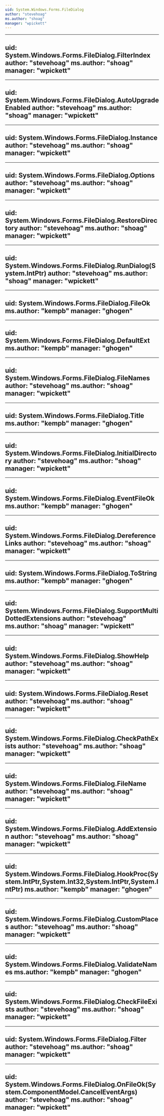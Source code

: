 ```yaml
---
uid: System.Windows.Forms.FileDialog
author: "stevehoag"
ms.author: "shoag"
manager: "wpickett"
---
```


---
uid: System.Windows.Forms.FileDialog.FilterIndex
author: "stevehoag"
ms.author: "shoag"
manager: "wpickett"
---

---
uid: System.Windows.Forms.FileDialog.AutoUpgradeEnabled
author: "stevehoag"
ms.author: "shoag"
manager: "wpickett"
---

---
uid: System.Windows.Forms.FileDialog.Instance
author: "stevehoag"
ms.author: "shoag"
manager: "wpickett"
---

---
uid: System.Windows.Forms.FileDialog.Options
author: "stevehoag"
ms.author: "shoag"
manager: "wpickett"
---

---
uid: System.Windows.Forms.FileDialog.RestoreDirectory
author: "stevehoag"
ms.author: "shoag"
manager: "wpickett"
---

---
uid: System.Windows.Forms.FileDialog.RunDialog(System.IntPtr)
author: "stevehoag"
ms.author: "shoag"
manager: "wpickett"
---

---
uid: System.Windows.Forms.FileDialog.FileOk
ms.author: "kempb"
manager: "ghogen"
---

---
uid: System.Windows.Forms.FileDialog.DefaultExt
ms.author: "kempb"
manager: "ghogen"
---

---
uid: System.Windows.Forms.FileDialog.FileNames
author: "stevehoag"
ms.author: "shoag"
manager: "wpickett"
---

---
uid: System.Windows.Forms.FileDialog.Title
ms.author: "kempb"
manager: "ghogen"
---

---
uid: System.Windows.Forms.FileDialog.InitialDirectory
author: "stevehoag"
ms.author: "shoag"
manager: "wpickett"
---

---
uid: System.Windows.Forms.FileDialog.EventFileOk
ms.author: "kempb"
manager: "ghogen"
---

---
uid: System.Windows.Forms.FileDialog.DereferenceLinks
author: "stevehoag"
ms.author: "shoag"
manager: "wpickett"
---

---
uid: System.Windows.Forms.FileDialog.ToString
ms.author: "kempb"
manager: "ghogen"
---

---
uid: System.Windows.Forms.FileDialog.SupportMultiDottedExtensions
author: "stevehoag"
ms.author: "shoag"
manager: "wpickett"
---

---
uid: System.Windows.Forms.FileDialog.ShowHelp
author: "stevehoag"
ms.author: "shoag"
manager: "wpickett"
---

---
uid: System.Windows.Forms.FileDialog.Reset
author: "stevehoag"
ms.author: "shoag"
manager: "wpickett"
---

---
uid: System.Windows.Forms.FileDialog.CheckPathExists
author: "stevehoag"
ms.author: "shoag"
manager: "wpickett"
---

---
uid: System.Windows.Forms.FileDialog.FileName
author: "stevehoag"
ms.author: "shoag"
manager: "wpickett"
---

---
uid: System.Windows.Forms.FileDialog.AddExtension
author: "stevehoag"
ms.author: "shoag"
manager: "wpickett"
---

---
uid: System.Windows.Forms.FileDialog.HookProc(System.IntPtr,System.Int32,System.IntPtr,System.IntPtr)
ms.author: "kempb"
manager: "ghogen"
---

---
uid: System.Windows.Forms.FileDialog.CustomPlaces
author: "stevehoag"
ms.author: "shoag"
manager: "wpickett"
---

---
uid: System.Windows.Forms.FileDialog.ValidateNames
ms.author: "kempb"
manager: "ghogen"
---

---
uid: System.Windows.Forms.FileDialog.CheckFileExists
author: "stevehoag"
ms.author: "shoag"
manager: "wpickett"
---

---
uid: System.Windows.Forms.FileDialog.Filter
author: "stevehoag"
ms.author: "shoag"
manager: "wpickett"
---

---
uid: System.Windows.Forms.FileDialog.OnFileOk(System.ComponentModel.CancelEventArgs)
author: "stevehoag"
ms.author: "shoag"
manager: "wpickett"
---
